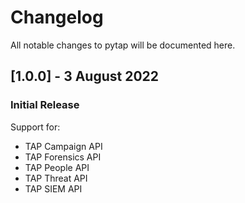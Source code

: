 # Changelog
All notable changes to pytap will be documented here.

## [1.0.0] - 3 August 2022
### Initial Release
Support for:
- TAP Campaign API
- TAP Forensics API
- TAP People API
- TAP Threat API
- TAP SIEM API